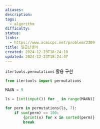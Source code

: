 ```yaml
---
aliases: 
description: 
tags:
  - algorithm
difficulty: 
status: 
links:
  - https://www.acmicpc.net/problem/2309
title: 일곱난쟁이
created: 2024-12-23T18:24:10
updated: 2024-12-23T18:24:47
---
```



`itertools.permutations` 활용 구현

```python
from itertools import permutations

MAXN = 9

ls = [int(input()) for _ in range(MAXN)]

for perm in permutations(ls, 7):
    if sum(perm) == 100:
        {print(x) for x in sorted(perm)}
        break
```
